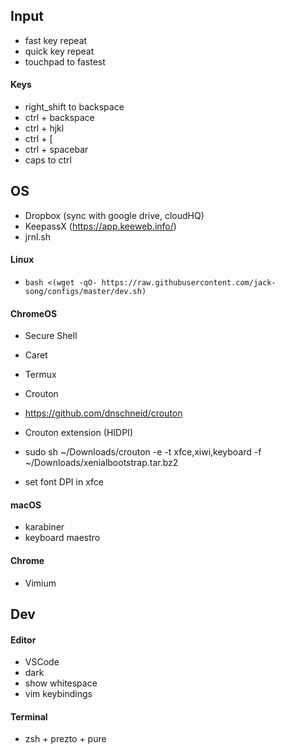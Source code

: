 ## Input
 - fast key repeat
 - quick key repeat
 - touchpad to fastest

#### Keys
 - right_shift to backspace
 - ctrl + backspace
 - ctrl + hjkl
 - ctrl + [
 - ctrl + spacebar
 - caps to ctrl

## OS
 - Dropbox (sync with google drive, cloudHQ)
 - KeepassX (https://app.keeweb.info/)
 - jrnl.sh
 
#### Linux
 - `bash <(wget -qO- https://raw.githubusercontent.com/jack-song/configs/master/dev.sh)`

#### ChromeOS
 - Secure Shell
 - Caret
 - Termux

 - Crouton
 - https://github.com/dnschneid/crouton
 - Crouton extension (HIDPI)
 - sudo sh ~/Downloads/crouton -e -t xfce,xiwi,keyboard -f ~/Downloads/xenialbootstrap.tar.bz2
 - set font DPI in xfce

#### macOS
 - karabiner
 - keyboard maestro
 
#### Chrome
 - Vimium

## Dev

#### Editor
 - VSCode
 - dark
 - show whitespace
 - vim keybindings

#### Terminal
 - zsh + prezto + pure

